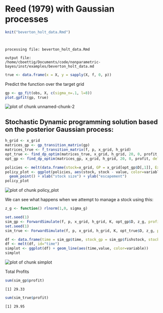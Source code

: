 Reed (1979) with Gaussian processes 
========================================================







```r
knit("beverton_holt_data.Rmd")
```

```


processing file: beverton_holt_data.Rmd
```

```
output file:
/home/cboettig/Documents/code/nonparametric-bayes/inst/examples/beverton_holt_data.md
```

```r
true <- data.frame(x = X, y = sapply(X, f, 0, p))
```


Predict the function over the target grid


```r
gp <- gp_fit(obs, X, c(sigma_n=.1, l=8))
plot.gpfit(gp, true)
```

![plot of chunk unnamed-chunk-2](http://carlboettiger.info/assets/figures/2012-11-28-f98334adf6-unnamed-chunk-2.png) 



## Stochastic Dynamic programming solution based on the posterior Gaussian process:


```r
h_grid <- x_grid
matrices_gp <- gp_transition_matrix(gp)
matrices_true <- f_transition_matrix(f, p, x_grid, h_grid)
opt_true <- find_dp_optim(matrices_true, x_grid, h_grid, 20, 0, profit, delta=.01)
opt_gp <- find_dp_optim(matrices_gp, x_grid, h_grid, 20, 0, profit, delta=.01)
```



```r
policies <- melt(data.frame(stock=x_grid, GP = x_grid[opt_gp$D[,1]], Exact = x_grid[opt_true$D[,1]]), id="stock")
policy_plot <- ggplot(policies, aes(stock, stock - value, color=variable)) +
  geom_point() + xlab("stock size") + ylab("escapement") 
policy_plot
```

![plot of chunk policy_plot](http://carlboettiger.info/assets/figures/2012-11-28-f98334adf6-policy_plot.png) 


We can see what happens when we attempt to manage a stock using this:


```r
z_g <- function() rlnorm(1,0, sigma_g)
```



```r
set.seed(1)
sim_gp <- ForwardSimulate(f, p, x_grid, h_grid, K, opt_gp$D, z_g, profit=profit)
set.seed(1)
sim_true <- ForwardSimulate(f, p, x_grid, h_grid, K, opt_true$D, z_g, profit=profit)
```



```r
df <- data.frame(time = sim_gp$time, stock_gp = sim_gp$fishstock, stock_true = sim_true$fishstock, harvest_gp = sim_gp$harvest, havest_true = sim_true$harvest)
df <- melt(df, id="time")
simplot <- ggplot(df) + geom_line(aes(time,value, color=variable))
simplot
```

![plot of chunk simplot](http://carlboettiger.info/assets/figures/2012-11-28-f98334adf6-simplot.png) 


Total Profits


```r
sum(sim_gp$profit)
```

```
[1] 29.33
```

```r
sum(sim_true$profit)
```

```
[1] 29.95
```


